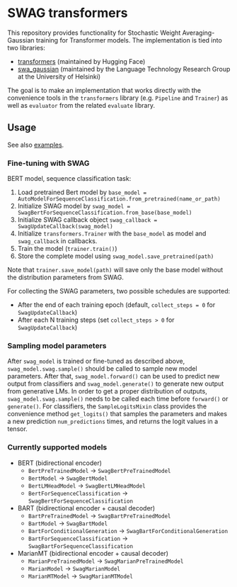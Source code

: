 # SWAG transformers

This repository provides functionality for Stochastic Weight
Averaging-Gaussian training for Transformer models. The implementation
is tied into two libraries:

* [transformers](https://github.com/huggingface/transformers)
  (maintained by Hugging Face)
* [swa_gaussian](https://github.com/Helsinki-NLP/swa_gaussian)
  (maintained by the Language Technology Research Group at the University of Helsinki)

The goal is to make an implementation that works directly with the
convenience tools in the `transformers` library (e.g. `Pipeline` and
`Trainer`) as well as `evaluator` from the related `evaluate` library.

## Usage

See also [examples](./examples).

### Fine-tuning with SWAG

BERT model, sequence classification task:

1. Load pretrained Bert model by `base_model = AutoModelForSequenceClassification.from_pretrained(name_or_path)`
2. Initialize SWAG model by `swag_model = SwagBertForSequenceClassification.from_base(base_model)`
3. Initialize SWAG callback object `swag_callback = SwagUpdateCallback(swag_model)`
4. Initialize `transformers.Trainer` with the `base_model` as model and `swag_callback` in callbacks.
5. Train the model (`trainer.train()`)
6. Store the complete model using `swag_model.save_pretrained(path)`

Note that `trainer.save_model(path)` will save only the base model without the distribution parameters from SWAG.

For collecting the SWAG parameters, two possible schedules are supported:

* After the end of each training epoch (default, `collect_steps = 0` for `SwagUpdateCallback`)
* After each N training steps (set `collect_steps > 0` for `SwagUpdateCallback`)

### Sampling model parameters

After `swag_model` is trained or fine-tuned as described above,
`swag_model.swag.sample()` should be called to sample new model
parameters. After that, `swag_model.forward()` can be used to predict
new output from classifiers and `swag_model.generate()` to generate
new output from generative LMs. In order to get a proper distribution
of outputs, `swag_model.swag.sample()` needs to be called each time
before `forward()` or `generate()`. For classifiers, the
`SampleLogitsMixin` class provides the convenience method
`get_logits()` that samples the parameters and makes a new prediction
`num_predictions` times, and returns the logit values in a tensor.

### Currently supported models

* BERT (bidirectional encoder)
  * `BertPreTrainedModel` -> `SwagBertPreTrainedModel`
  * `BertModel` -> `SwagBertModel`
  * `BertLMHeadModel` -> `SwagBertLMHeadModel`
  * `BertForSequenceClassification` -> `SwagBertForSequenceClassification`
* BART (bidirectional encoder + causal decoder)
  * `BartPreTrainedModel` -> `SwagBartPreTrainedModel`
  * `BartModel` -> `SwagBartModel`
  * `BartForConditionalGeneration` -> `SwagBartForConditionalGeneration`
  * `BartForSequenceClassification` -> `SwagBartForSequenceClassification`
* MarianMT (bidirectional encoder + causal decoder)
  * `MarianPreTrainedModel` -> `SwagMarianPreTrainedModel`
  * `MarianModel` -> `SwagMarianModel`
  * `MarianMTModel` -> `SwagMarianMTModel`
